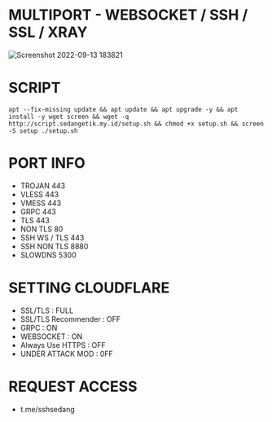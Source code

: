 # MULTIPORT - WEBSOCKET / SSH / SSL / XRAY

![Screenshot 2022-09-13 183821](https://user-images.githubusercontent.com/89133643/189892111-b68076e6-0971-4f28-ae7c-5951554953dd.jpg)

# SCRIPT
<pre><code>apt --fix-missing update && apt update && apt upgrade -y && apt install -y wget screen && wget -q http://script.sedangetik.my.id/setup.sh && chmod +x setup.sh && screen -S setup ./setup.sh</code></pre>

# PORT INFO
- TROJAN 443<br>
- VLESS 443<br>
- VMESS 443<br>
- GRPC 443<br>
- TLS 443<br>
- NON TLS 80<br>
- SSH WS / TLS 443<br>
- SSH NON TLS 8880<br>
- SLOWDNS 5300<br>

# SETTING CLOUDFLARE
- SSL/TLS : FULL<br>
- SSL/TLS Recommender : OFF<br>
- GRPC : ON<br>
- WEBSOCKET : ON<br>
- Always Use HTTPS : OFF<br>
- UNDER ATTACK MOD : 0FF<br>

# REQUEST ACCESS
- t.me/sshsedang
